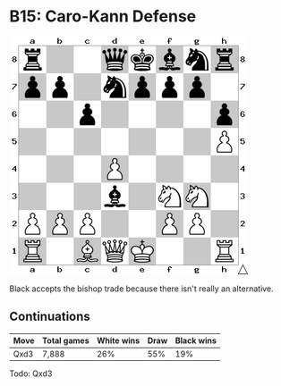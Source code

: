 # B15: Caro-Kann Defense

![Position](position.png)

Black accepts the bishop trade because there isn't really an alternative.

## Continuations

Move                  | Total games | White wins | Draw | Black wins
----------------------|-------------|------------|------|-----------
Qxd3 | 7,888       | 26%        | 55%  | 19%

Todo: Qxd3
